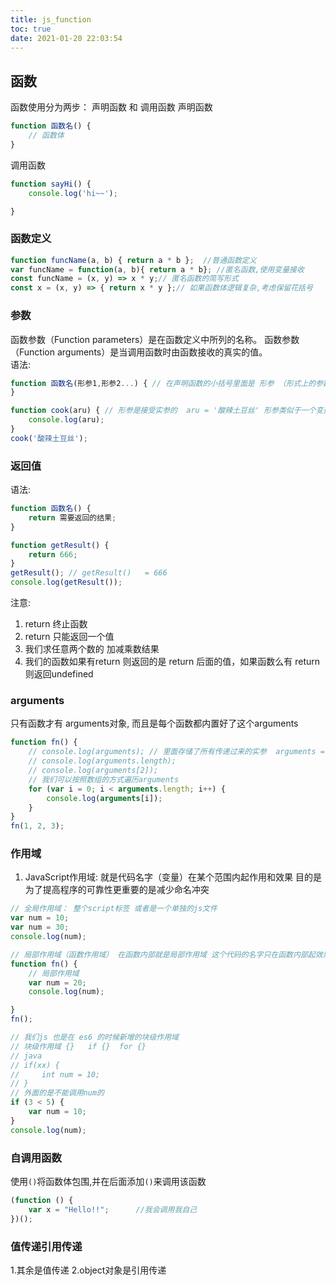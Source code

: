 ```yaml
---
title: js_function
toc: true
date: 2021-01-20 22:03:54
---
```


## 函数
函数使用分为两步： 声明函数 和 调用函数
声明函数
```js
function 函数名() {
    // 函数体
}
```
调用函数
```js
function sayHi() {
    console.log('hi~~');

}
```


### 函数定义
```js
function funcName(a, b) { return a * b };  //普通函数定义
var funcName = function(a, b){ return a * b}; //匿名函数,使用变量接收
const funcName = (x, y) => x * y;// 匿名函数的简写形式
const x = (x, y) => { return x * y };// 如果函数体逻辑复杂,考虑保留花括号
```


### 参数
函数参数（Function parameters）是在函数定义中所列的名称。
函数参数（Function arguments）是当调用函数时由函数接收的真实的值。\
语法:
```js
function 函数名(形参1,形参2...) { // 在声明函数的小括号里面是 形参 （形式上的参数）
}
```

```js
function cook(aru) { // 形参是接受实参的  aru = '酸辣土豆丝' 形参类似于一个变量
    console.log(aru);
}
cook('酸辣土豆丝');
```


### 返回值
语法:
```js
function 函数名() {
    return 需要返回的结果;
}
```

```js
function getResult() {
    return 666;
}
getResult(); // getResult()   = 666
console.log(getResult());
```

注意:
1. return 终止函数
2. return 只能返回一个值
3. 我们求任意两个数的 加减乘数结果
4. 我们的函数如果有return 则返回的是 return 后面的值，如果函数么有 return 则返回undefined


### arguments
只有函数才有 arguments对象, 而且是每个函数都内置好了这个arguments
```js
function fn() {
    // console.log(arguments); // 里面存储了所有传递过来的实参  arguments = [1,2,3]
    // console.log(arguments.length);
    // console.log(arguments[2]);
    // 我们可以按照数组的方式遍历arguments
    for (var i = 0; i < arguments.length; i++) {
        console.log(arguments[i]);
    }
}
fn(1, 2, 3);
```


### 作用域
1. JavaScript作用域: 就是代码名字（变量）在某个范围内起作用和效果 目的是为了提高程序的可靠性更重要的是减少命名冲突

```js
// 全局作用域： 整个script标签 或者是一个单独的js文件
var num = 10;
var num = 30;
console.log(num);

// 局部作用域（函数作用域） 在函数内部就是局部作用域 这个代码的名字只在函数内部起效果和作用
function fn() {
    // 局部作用域
    var num = 20;
    console.log(num);

}
fn();
```


```js
// 我们js 也是在 es6 的时候新增的块级作用域
// 块级作用域 {}   if {}  for {}
// java 
// if(xx) {
//     int num = 10;
// }
// 外面的是不能调用num的
if (3 < 5) {
    var num = 10;
}
console.log(num);
```

### 自调用函数
使用`()`将函数体包围,并在后面添加`()`来调用该函数
```js
(function () {
    var x = "Hello!!";      //我会调用我自己
})();
```

### 值传递引用传递
1.其余是值传递
2.object对象是引用传递
